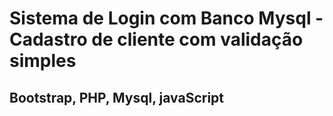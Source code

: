 # Sistema de Login com Banco Mysql - Cadastro de cliente com validação simples

## Bootstrap, PHP, Mysql, javaScript

